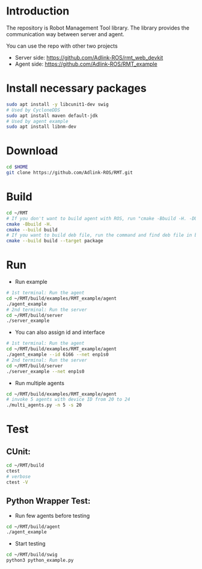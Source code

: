# Introduction

The repository is Robot Management Tool library.
The library provides the communication way between server and agent.

You can use the repo with other two projects

* Server side: https://github.com/Adlink-ROS/rmt_web_devkit
* Agent side: https://github.com/Adlink-ROS/RMT_example

# Install necessary packages

```bash
sudo apt install -y libcunit1-dev swig
# Used by CycloneDDS
sudo apt install maven default-jdk
# Used by agent example
sudo apt install libnm-dev
```

# Download

```bash
cd $HOME
git clone https://github.com/Adlink-ROS/RMT.git
```

# Build

```bash
cd ~/RMT
# If you don't want to build agent with ROS, run "cmake -Bbuild -H. -DUSE_ROS=off" instead
cmake -Bbuild -H.
cmake --build build
# If you want to build deb file, run the command and find deb file in build folder
cmake --build build --target package
```

# Run

* Run example
  
```bash
# 1st terminal: Run the agent
cd ~/RMT/build/examples/RMT_example/agent
./agent_example
# 2nd terminal: Run the server
cd ~/RMT/build/server
./server_example
```

* You can also assign id and interface

```bash
# 1st terminal: Run the agent
cd ~/RMT/build/examples/RMT_example/agent
./agent_example --id 6166 --net enp1s0
# 2nd terminal: Run the server
cd ~/RMT/build/server
./server_example --net enp1s0
```

* Run multiple agents

```bash
cd ~/RMT/build/examples/RMT_example/agent
# invoke 5 agents with device ID from 20 to 24
./multi_agents.py -n 5 -s 20
```

# Test

## CUnit:

```bash
cd ~/RMT/build
ctest
# verbose
ctest -V
```

## Python Wrapper Test:

* Run few agents before testing

```bash
cd ~/RMT/build/agent
./agent_example
```

* Start testing

```bash
cd ~/RMT/build/swig
python3 python_example.py
```
